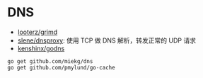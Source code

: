 # DNS

* [looterz/grimd](https://github.com/looterz/grimd)
* [slene/dnsproxy](https://github.com/slene/dnsproxy): 使用 TCP 做 DNS 解析，转发正常的 UDP 请求
* [kenshinx/godns](https://github.com/kenshinx/godns)

```
go get github.com/miekg/dns
go get github.com/pmylund/go-cache
```
